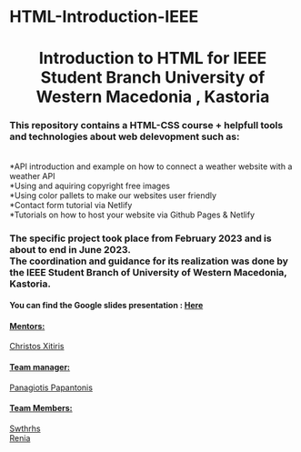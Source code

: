 # HTML-Introduction-IEEE
<h1 align="center">Introduction to HTML for IEEE Student Branch  University of Western Macedonia , Kastoria </h1>
<h3>This repository contains a HTML-CSS course + helpfull tools and technologies about web delevopment such as:</h3>
<br>*API introduction and example on how to connect a weather website with a weather API
<br>*Using and aquiring copyright free images 
<br>*Using color pallets to make our websites user friendly 
<br>*Contact form tutorial via Netlify
<br>*Tutorials on how to host your website via Github Pages & Netlify

<h3>The specific project took place from February 2023 and is about to end in June 2023.<br> The coordination and guidance for its realization was done by the IEEE Student Branch of University of Western Macedonia, Kastoria.</h3>
<h4>You can find the Google slides presentation : <a href="https://docs.google.com/presentation/d/1llivETZOMWq8UVROQZwZHfJOFiOyenGnuLGUyaWngRU/edit?usp=sharing" target="blank">Here</h4>

<h4>Mentors:</h4>
Christos Xitiris
<h4>Team manager:</h4>
Panagiotis Papantonis
<h4>Team Members:</h4>
Swthrhs
<br>Renia
